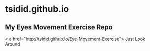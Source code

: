 # tsidid.github.io
## My Eyes Movement Exercise Repo
< a href="http://tsidid.github.io/Eye-Movement-Exercise"> Just Look Around </a>
